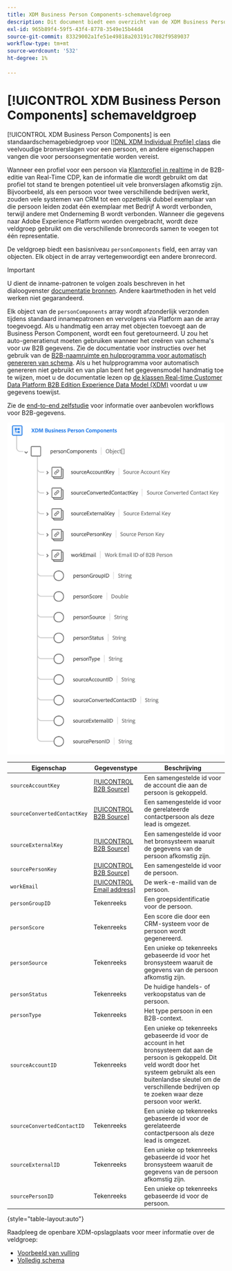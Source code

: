 ```yaml
---
title: XDM Business Person Components-schemaveldgroep
description: Dit document biedt een overzicht van de XDM Business Person Components schema-veldgroep.
exl-id: 965b89f4-59f5-43f4-8778-3549e15b44d4
source-git-commit: 83329002a1fe51e49818a203191c7082f9589037
workflow-type: tm+mt
source-wordcount: '532'
ht-degree: 1%

---
```


# [!UICONTROL XDM Business Person Components] schemaveldgroep

[!UICONTROL XDM Business Person Components] is een standaardschemagebiedgroep voor [[!DNL XDM Individual Profile] class](../../classes/individual-profile.md) die veelvoudige bronverslagen voor een persoon, en andere eigenschappen vangen die voor persoonsegmentatie worden vereist.

Wanneer een profiel voor een persoon via [Klantprofiel in realtime](../../../profile/home.md) in de B2B-editie van Real-Time CDP, kan de informatie die wordt gebruikt om dat profiel tot stand te brengen potentieel uit vele bronverslagen afkomstig zijn. Bijvoorbeeld, als een persoon voor twee verschillende bedrijven werkt, zouden vele systemen van CRM tot een opzettelijk dubbel exemplaar van die persoon leiden zodat één exemplaar met Bedrijf A wordt verbonden, terwijl andere met Onderneming B wordt verbonden. Wanneer die gegevens naar Adobe Experience Platform worden overgebracht, wordt deze veldgroep gebruikt om die verschillende bronrecords samen te voegen tot één representatie.

De veldgroep biedt een basisniveau `personComponents` field, een array van objecten. Elk object in de array vertegenwoordigt een andere bronrecord.

>[!IMPORTANT]
>
>U dient de inname-patronen te volgen zoals beschreven in het dialoogvenster [documentatie bronnen](../../../rtcdp/sources/b2b.md). Andere kaartmethoden in het veld werken niet gegarandeerd.
>
>Elk object van de `personComponents` array wordt afzonderlijk verzonden tijdens standaard innamepatronen en vervolgens via Platform aan de array toegevoegd. Als u handmatig een array met objecten toevoegt aan de Business Person Component, wordt een fout geretourneerd.
>U zou het auto-generatienut moeten gebruiken wanneer het creëren van schema&#39;s voor uw B2B gegevens. Zie de documentatie voor instructies over het gebruik van de [B2B-naamruimte en hulpprogramma voor automatisch genereren van schema](../../../sources/connectors/adobe-applications/marketo/marketo-namespaces.md). Als u het hulpprogramma voor automatisch genereren niet gebruikt en van plan bent het gegevensmodel handmatig toe te wijzen, moet u de documentatie lezen op [de klassen Real-time Customer Data Platform B2B Edition Experience Data Model (XDM)](../../../rtcdp/schemas/b2b.md) voordat u uw gegevens toewijst.
>
>Zie de [end-to-end zelfstudie](../../../rtcdp/b2b-tutorial.md) voor informatie over aanbevolen workflows voor B2B-gegevens.

![](../../images/field-groups/business-person-components.png)

| Eigenschap | Gegevenstype | Beschrijving |
| --- | --- | --- |
| `sourceAccountKey` | [[!UICONTROL B2B Source]](../../data-types/b2b-source.md) | Een samengestelde id voor de account die aan de persoon is gekoppeld. |
| `sourceConvertedContactKey` | [[!UICONTROL B2B Source]](../../data-types/b2b-source.md) | Een samengestelde id voor de gerelateerde contactpersoon als deze lead is omgezet. |
| `sourceExternalKey` | [[!UICONTROL B2B Source]](../../data-types/b2b-source.md) | Een samengestelde id voor het bronsysteem waaruit de gegevens van de persoon afkomstig zijn. |
| `sourcePersonKey` | [[!UICONTROL B2B Source]](../../data-types/b2b-source.md) | Een samengestelde id voor de persoon. |
| `workEmail` | [[!UICONTROL Email address]](../../data-types/b2b-source.md) | De werk-e-mailid van de persoon. |
| `personGroupID` | Tekenreeks | Een groepsidentificatie voor de persoon. |
| `personScore` | Tekenreeks | Een score die door een CRM-systeem voor de persoon wordt gegenereerd. |
| `personSource` | Tekenreeks | Een unieke op tekenreeks gebaseerde id voor het bronsysteem waaruit de gegevens van de persoon afkomstig zijn. |
| `personStatus` | Tekenreeks | De huidige handels- of verkoopstatus van de persoon. |
| `personType` | Tekenreeks | Het type persoon in een B2B-context. |
| `sourceAccountID` | Tekenreeks | Een unieke op tekenreeks gebaseerde id voor de account in het bronsysteem dat aan de persoon is gekoppeld. Dit veld wordt door het systeem gebruikt als een buitenlandse sleutel om de verschillende bedrijven op te zoeken waar deze persoon voor werkt. |
| `sourceConvertedContactID` | Tekenreeks | Een unieke op tekenreeks gebaseerde id voor de gerelateerde contactpersoon als deze lead is omgezet. |
| `sourceExternalID` | Tekenreeks | Een unieke op tekenreeks gebaseerde id voor het bronsysteem waaruit de gegevens van de persoon afkomstig zijn. |
| `sourcePersonID` | Tekenreeks | Een unieke op tekenreeks gebaseerde id voor de persoon. |

{style=&quot;table-layout:auto&quot;}

Raadpleeg de openbare XDM-opslagplaats voor meer informatie over de veldgroep:

* [Voorbeeld van vulling](https://github.com/adobe/xdm/blob/master/components/fieldgroups/profile/b2b-person-components.example.1.json)
* [Volledig schema](https://github.com/adobe/xdm/blob/master/components/fieldgroups/profile/b2b-person-components.schema.json)
